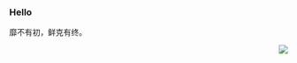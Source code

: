 ### Hello

靡不有初，鲜克有终。

<img align="right" src="https://github-readme-stats.vercel.app/api?username=Lee-Jp&show_icons=true&text_color=24292e&bg_color=ffffff&hide_title=true">
